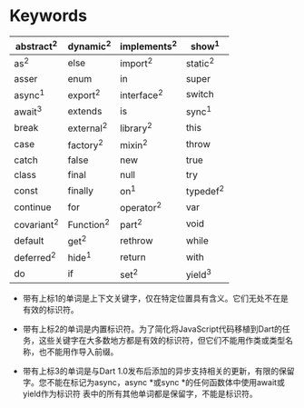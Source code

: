 # Keywords
abstract<sup>2</sup>  |	dynamic<sup>2</sup>    |	implements<sup>2</sup>    |  show<sup>1</sup> 
|---      |---        |---           |---       |
as<sup>2</sup>   	  |  else	  |  import<sup>2</sup>   	 |   static<sup>2</sup>  
asser	  |  enum	  |  in	         |   super
async<sup>1</sup>  	  |  export<sup>2</sup>    |	interface<sup>2</sup>  	 |   switch
await<sup>3</sup>  	  |  extends  |	    is	     |   sync<sup>1</sup> 
break	  |  external<sup>2</sup>  |	library<sup>2</sup>  	 |   this
case	  |  factory<sup>2</sup>   |	mixin<sup>2</sup>  	     |   throw
catch	  |  false	  |  new	     |   true
class	  |  final	  |  null	     |   try
const	  |  finally  |	    on<sup>1</sup>  	 |   typedef<sup>2</sup>  
continue  |	for	      |  operator<sup>2</sup>  	 |   var
covariant<sup>2</sup>  |	Function<sup>2</sup>   |	part<sup>2</sup>  	     |   void
default	  |  get<sup>2</sup>  	  |  rethrow	 |   while
deferred<sup>2</sup>   |	hide<sup>1</sup> 	  |  return	     |   with
do	      |  if	      |  set<sup>2</sup>  	     |   yield<sup>3</sup>  

* 带有上标1的单词是上下文关键字，仅在特定位置具有含义。它们无处不在是有效的标识符。

* 带有上标2的单词是内置标识符。为了简化将JavaScript代码移植到Dart的任务，这些关键字在大多数地方都是有效的标识符，但它们不能用作类或类型名称，也不能用作导入前缀。
* 带有上标3的单词是与Dart 1.0发布后添加的异步支持相关的更新，有限的保留字。您不能在标记为async，async *或sync *的任何函数体中使用await或yield作为标识符
表中的所有其他单词都是保留字，不能是标识符。